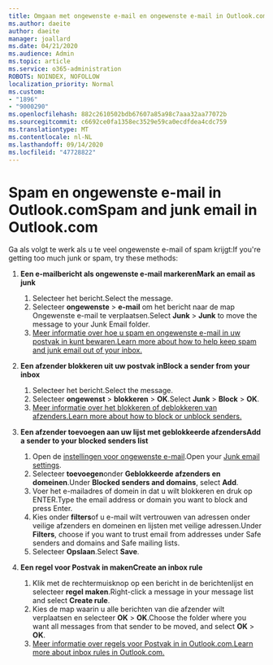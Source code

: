 ```yaml
---
title: Omgaan met ongewenste e-mail en ongewenste e-mail in Outlook.com
ms.author: daeite
author: daeite
manager: joallard
ms.date: 04/21/2020
ms.audience: Admin
ms.topic: article
ms.service: o365-administration
ROBOTS: NOINDEX, NOFOLLOW
localization_priority: Normal
ms.custom:
- "1896"
- "9000290"
ms.openlocfilehash: 882c2610502bdb67607a85a98c7aaa32aa77072b
ms.sourcegitcommit: c6692ce0fa1358ec3529e59ca0ecdfdea4cdc759
ms.translationtype: MT
ms.contentlocale: nl-NL
ms.lasthandoff: 09/14/2020
ms.locfileid: "47728822"
---
```

# <a name="spam-and-junk-email-in-outlookcom"></a><span data-ttu-id="bd49c-102">Spam en ongewenste e-mail in Outlook.com</span><span class="sxs-lookup"><span data-stu-id="bd49c-102">Spam and junk email in Outlook.com</span></span>

<span data-ttu-id="bd49c-103">Ga als volgt te werk als u te veel ongewenste e-mail of spam krijgt:</span><span class="sxs-lookup"><span data-stu-id="bd49c-103">If you're getting too much junk or spam, try these methods:</span></span>

1. <span data-ttu-id="bd49c-104">**Een e-mailbericht als ongewenste e-mail markeren**</span><span class="sxs-lookup"><span data-stu-id="bd49c-104">**Mark an email as junk**</span></span>
    1. <span data-ttu-id="bd49c-105">Selecteer het bericht.</span><span class="sxs-lookup"><span data-stu-id="bd49c-105">Select the message.</span></span>
    1. <span data-ttu-id="bd49c-106">Selecteer **ongewenste**  >  **e-mail** om het bericht naar de map Ongewenste e-mail te verplaatsen.</span><span class="sxs-lookup"><span data-stu-id="bd49c-106">Select **Junk** > **Junk** to move the message to your Junk Email folder.</span></span>
    1. [<span data-ttu-id="bd49c-107">Meer informatie over hoe u spam en ongewenste e-mail in uw postvak in kunt bewaren.</span><span class="sxs-lookup"><span data-stu-id="bd49c-107">Learn more about how to help keep spam and junk email out of your inbox.</span></span>](https://support.office.com/article/a3ece97b-82f8-4a5e-9ac3-e92fa6427ae4?wt.mc_id=Office_Outlook_com_Alchemy)

1. <span data-ttu-id="bd49c-108">**Een afzender blokkeren uit uw postvak in**</span><span class="sxs-lookup"><span data-stu-id="bd49c-108">**Block a sender from your inbox**</span></span>
    1. <span data-ttu-id="bd49c-109">Selecteer het bericht.</span><span class="sxs-lookup"><span data-stu-id="bd49c-109">Select the message.</span></span>
    1. <span data-ttu-id="bd49c-110">Selecteer **ongewenst**  >  **blokkeren**  >  **OK**.</span><span class="sxs-lookup"><span data-stu-id="bd49c-110">Select **Junk** > **Block** > **OK**.</span></span>
    1. [<span data-ttu-id="bd49c-111">Meer informatie over het blokkeren of deblokkeren van afzenders.</span><span class="sxs-lookup"><span data-stu-id="bd49c-111">Learn more about how to block or unblock senders.</span></span>](https://support.office.com/article/afba1c94-77bb-4f50-8b85-057cf52f4d5e?wt.mc_id=Office_Outlook_com_Alchemy)

1. <span data-ttu-id="bd49c-112">**Een afzender toevoegen aan uw lijst met geblokkeerde afzenders**</span><span class="sxs-lookup"><span data-stu-id="bd49c-112">**Add a sender to your blocked senders list**</span></span>
    1. <span data-ttu-id="bd49c-113">Open de [instellingen voor ongewenste e-mail](https://outlook.live.com/mail/options/mail/junkEmail/blockedSendersAndDomainsV2).</span><span class="sxs-lookup"><span data-stu-id="bd49c-113">Open your [Junk email settings](https://outlook.live.com/mail/options/mail/junkEmail/blockedSendersAndDomainsV2).</span></span>
    1. <span data-ttu-id="bd49c-114">Selecteer **toevoegen**onder **Geblokkeerde afzenders en domeinen**.</span><span class="sxs-lookup"><span data-stu-id="bd49c-114">Under **Blocked senders and domains**, select **Add**.</span></span>
    1. <span data-ttu-id="bd49c-115">Voer het e-mailadres of domein in dat u wilt blokkeren en druk op ENTER.</span><span class="sxs-lookup"><span data-stu-id="bd49c-115">Type the email address or domain you want to block and press Enter.</span></span>
    1. <span data-ttu-id="bd49c-116">Kies onder **filters**of u e-mail wilt vertrouwen van adressen onder veilige afzenders en domeinen en lijsten met veilige adressen.</span><span class="sxs-lookup"><span data-stu-id="bd49c-116">Under **Filters**, choose if you want to trust email from addresses under Safe senders and domains and Safe mailing lists.</span></span>
    1. <span data-ttu-id="bd49c-117">Selecteer **Opslaan**.</span><span class="sxs-lookup"><span data-stu-id="bd49c-117">Select **Save**.</span></span>

1. <span data-ttu-id="bd49c-118">**Een regel voor Postvak in maken**</span><span class="sxs-lookup"><span data-stu-id="bd49c-118">**Create an inbox rule**</span></span>
    1. <span data-ttu-id="bd49c-119">Klik met de rechtermuisknop op een bericht in de berichtenlijst en selecteer **regel maken**.</span><span class="sxs-lookup"><span data-stu-id="bd49c-119">Right-click a message in your message list and select **Create rule**.</span></span>
    1. <span data-ttu-id="bd49c-120">Kies de map waarin u alle berichten van die afzender wilt verplaatsen en selecteer **OK**  >  **OK**.</span><span class="sxs-lookup"><span data-stu-id="bd49c-120">Choose the folder where you want all messages from that sender to be moved, and select **OK** > **OK**.</span></span>
    1. [<span data-ttu-id="bd49c-121">Meer informatie over regels voor Postvak in in Outlook.com.</span><span class="sxs-lookup"><span data-stu-id="bd49c-121">Learn more about inbox rules in Outlook.com.</span></span>](https://support.office.com/article/4b094371-a5d7-49bd-8b1b-4e4896a7cc5d?wt.mc_id=Office_Outlook_com_Alchemy)